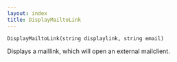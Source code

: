 ```yaml
---
layout: index
title: DisplayMailtoLink
---
```


    DisplayMailtoLink(string displaylink, string email)

Displays a maillink, which will open an external mailclient.
